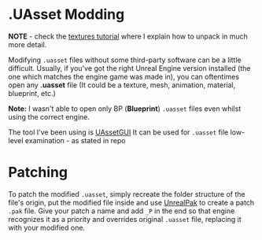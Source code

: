 # .UAsset Modding

**NOTE** - check the [textures tutorial](texture_modding.md) where I explain how to unpack in much more detail.

Modifying `.uasset` files without some third-party software can be a little difficult.
Usually, if you've got the right Unreal Engine version installed (the one which matches the engine game was made in), you can oftentimes open any **.uasset** file (It could be a texture, mesh, animation, material, blueprint, etc.)

**Note:** I wasn't able to open only BP (**Blueprint**) `.uasset` files even whilst using the correct engine.

The tool I've been using is [UAssetGUI](https://github.com/atenfyr/UAssetGUI)
It can be used for `.uasset` file low-level examination - as stated in repo

# Patching

To patch the modified `.uasset`, simply recreate the folder structure of the file's origin, put the modified file inside and use [UnrealPak](https://github.com/RiotOreO/unrealpak) to create a patch `.pak` file. Give your patch a name and add `_P` in the end so that engine recognizes it as a priority and overrides original `.uasset` file, replacing it with your modified one.

